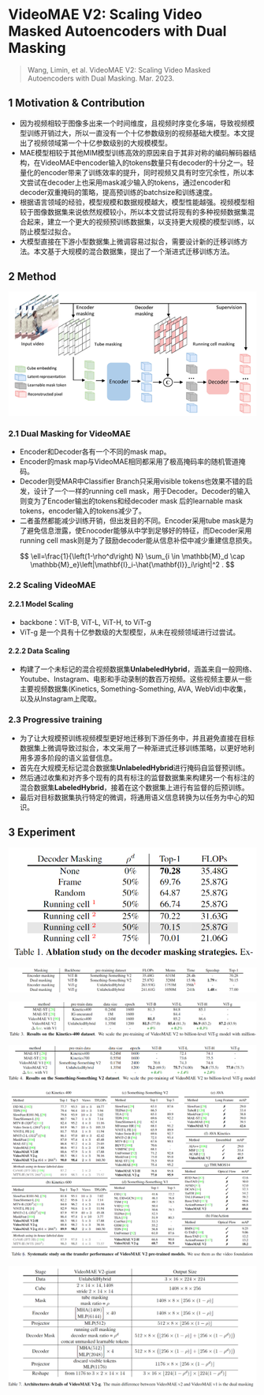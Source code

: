 # VideoMAE V2: Scaling Video Masked Autoencoders with Dual Masking

> Wang, Limin, et al. VideoMAE V2: Scaling Video Masked Autoencoders with Dual Masking. Mar. 2023.

## 1 Motivation & Contribution

- 因为视频相较于图像多出来一个时间维度，且视频时序变化多端，导致视频模型训练开销过大，所以一直没有一个十亿参数级别的视频基础大模型。本文提出了视频领域第一个十亿参数级别的大规模模型。
- MAE模型相较于其他MIM模型训练高效的原因来自于其非对称的编码解码器结构，在VideoMAE中encoder输入的tokens数量只有decoder的十分之一。轻量化的encoder带来了训练效率的提升，同时视频又具有时空冗余性，所以本文尝试在decoder上也采用mask减少输入的tokens，通过encoder和decoder双重掩码的策略，提高预训练的batchsize和训练速度。
- 根据语言领域的经验，模型规模和数据规模越大，模型性能越强。视频模型相较于图像数据集来说依然规模较小，所以本文尝试将现有的多种视频数据集混合起来，建立一个更大的视频预训练数据集，以支持更大规模的模型训练，以防止模型过拟合。
- 大模型直接在下游小型数据集上微调容易过拟合，需要设计新的迁移训练方法。本文基于大规模的混合数据集，提出了一个渐进式迁移训练方法。

## 2 Method

![1](images/VideoMAE_V2_1.png)

### 2.1 Dual Masking for VideoMAE

- Encoder和Decoder各有一个不同的mask map。
- Encoder的mask map与VideoMAE相同都采用了极高掩码率的随机管道掩码。
- Decoder则受MAR中Classifier Branch只采用visible tokens也效果不错的启发，设计了一个一样的running cell mask，用于Decoder。Decoder的输入则变为了Encoder输出的tokens和经decoder mask 后的learnable mask tokens，encoder输入的tokens减少了。
- 二者虽然都能减少训练开销，但出发目的不同。Encoder采用tube mask是为了避免信息泄露，使Enocoder能够从中学到足够好的特征，而Decoder采用running cell mask则是为了鼓励decoder能从信息补偿中减少重建信息损失。

$$
\ell=\frac{1}{\left(1-\rho^d\right) N} \sum_{i \in \mathbb{M}_d \cap \mathbb{M}_e}\left|\mathbf{I}_i-\hat{\mathbf{I}}_i\right|^2 .
$$

### 2.2 Scaling VideoMAE

#### 2.2.1 Model Scaling

- backbone：ViT-B, ViT-L, ViT-H, to ViT-g
- ViT-g 是一个具有十亿参数级的大型模型，从未在视频领域进行过尝试。

#### 2.2.2 Data Scaling

- 构建了一个未标记的混合视频数据集**UnlabeledHybrid**，涵盖来自一般网络、Youtube、Instagram、电影和手动录制的数百万视频。这些视频主要从一些主要视频数据集(Kinetics, Something-Something, AVA, WebVid)中收集，以及从Instagram上爬取。

### 2.3 Progressive training

- 为了让大规模预训练视频模型更好地迁移到下游任务中，并且避免直接在目标数据集上微调导致过拟合，本文采用了一种渐进式迁移训练策略，以更好地利用多源多阶段的语义监督信息。
- 首先在大规模无标记混合数据集**UnlabeledHybrid**进行掩码自监督预训练。
- 然后通过收集和对齐多个现有的具有标注的监督数据集来构建另一个有标注的混合数据集**LabeledHybrid**，接着在这个数据集上进行有监督的后预训练。
- 最后对目标数据集执行特定的微调，将通用语义信息转换为以任务为中心的知识。

## 3 Experiment

![2](images/VideoMAE_V2_2.png)

![3](images/VideoMAE_V2_3.png)

![4](images/VideoMAE_V2_4.png)

![5](images/VideoMAE_V2_5.png)

![6](images/VideoMAE_V2_6.png)

![7](images/VideoMAE_V2_7.png)
